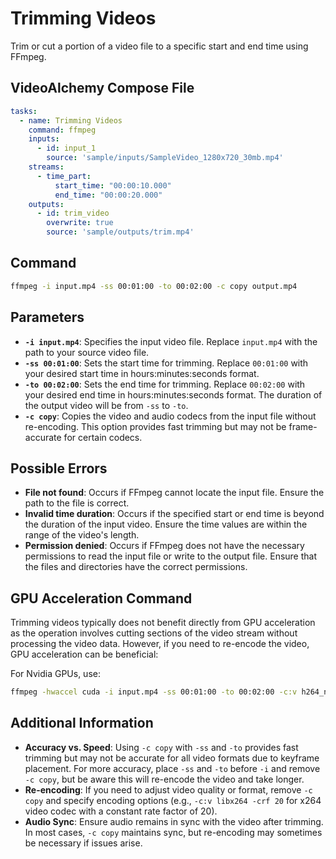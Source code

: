 # Trimming Videos

Trim or cut a portion of a video file to a specific start and end time using FFmpeg.

## VideoAlchemy Compose File

```yaml
tasks:
  - name: Trimming Videos
    command: ffmpeg
    inputs:
      - id: input_1
        source: 'sample/inputs/SampleVideo_1280x720_30mb.mp4'
    streams:
      - time_part:
          start_time: "00:00:10.000"
          end_time: "00:00:20.000"
    outputs:
      - id: trim_video
        overwrite: true
        source: 'sample/outputs/trim.mp4'
```

## Command

```bash
ffmpeg -i input.mp4 -ss 00:01:00 -to 00:02:00 -c copy output.mp4
```


## Parameters

- **`-i input.mp4`**: Specifies the input video file. Replace `input.mp4` with the path to your source video file.
- **`-ss 00:01:00`**: Sets the start time for trimming. Replace `00:01:00` with your desired start time in hours:minutes:seconds format.
- **`-to 00:02:00`**: Sets the end time for trimming. Replace `00:02:00` with your desired end time in hours:minutes:seconds format. The duration of the output video will be from `-ss` to `-to`.
- **`-c copy`**: Copies the video and audio codecs from the input file without re-encoding. This option provides fast trimming but may not be frame-accurate for certain codecs.

## Possible Errors

- **File not found**: Occurs if FFmpeg cannot locate the input file. Ensure the path to the file is correct.
- **Invalid time duration**: Occurs if the specified start or end time is beyond the duration of the input video. Ensure the time values are within the range of the video's length.
- **Permission denied**: Occurs if FFmpeg does not have the necessary permissions to read the input file or write to the output file. Ensure that the files and directories have the correct permissions.

## GPU Acceleration Command

Trimming videos typically does not benefit directly from GPU acceleration as the operation involves cutting sections of the video stream without processing the video data. However, if you need to re-encode the video, GPU acceleration can be beneficial:

For Nvidia GPUs, use:

```bash
ffmpeg -hwaccel cuda -i input.mp4 -ss 00:01:00 -to 00:02:00 -c:v h264_nvenc -c:a copy output.mp4

```


## Additional Information

- **Accuracy vs. Speed**: Using `-c copy` with `-ss` and `-to` provides fast trimming but may not be accurate for all video formats due to keyframe placement. For more accuracy, place `-ss` and `-to` before `-i` and remove `-c copy`, but be aware this will re-encode the video and take longer.
- **Re-encoding**: If you need to adjust video quality or format, remove `-c copy` and specify encoding options (e.g., `-c:v libx264 -crf 20` for x264 video codec with a constant rate factor of 20).
- **Audio Sync**: Ensure audio remains in sync with the video after trimming. In most cases, `-c copy` maintains sync, but re-encoding may sometimes be necessary if issues arise.
